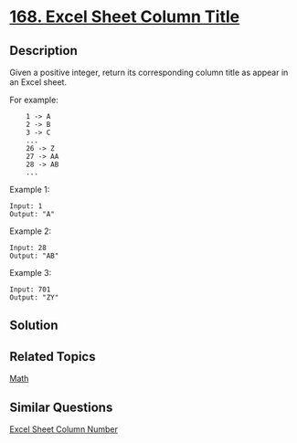 # [168. Excel Sheet Column Title](https://leetcode.com/problems/excel-sheet-column-title)

## Description

Given a positive integer, return its corresponding column title as appear in an Excel sheet.

For example:

```
    1 -> A
    2 -> B
    3 -> C
    ...
    26 -> Z
    27 -> AA
    28 -> AB 
    ...
```

Example 1:

```
Input: 1
Output: "A"
```

Example 2:

```
Input: 28
Output: "AB"
```

Example 3:

```
Input: 701
Output: "ZY"
```

## Solution



## Related Topics

[Math](https://leetcode.com/tag/math/) 

## Similar Questions

[Excel Sheet Column Number](https://leetcode.com/problems/excel-sheet-column-number/)
